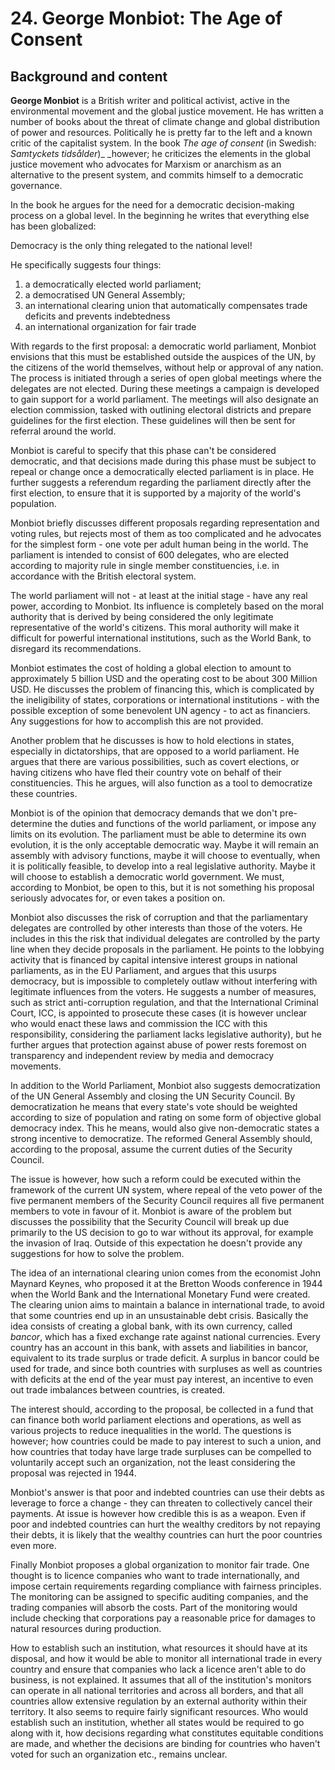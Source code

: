 # 24. George Monbiot: The Age of Consent


## **Background and content**

**George Monbiot** is a British writer and political activist, active in the environmental movement and the global justice movement. He has written a number of books about the threat of climate change and global distribution of power and resources. Politically he is pretty far to the left and a known critic of the capitalist system.  In the book _The age of consent_ (in Swedish: _Samtyckets tidsålder_)_ _however; he criticizes the elements in the global justice movement who advocates for Marxism or anarchism as an alternative to the present system, and commits himself to a democratic governance. 

In the book he argues for the need for a democratic decision-making process on a global level. In the beginning he writes that everything else has been globalized:

Democracy is the only thing relegated to the national level!

He specifically suggests four things:



1.  a democratically elected world parliament;
1.  a democratised UN General Assembly;
1.  an international clearing union that automatically compensates trade deficits and prevents indebtedness
1.  an international organization for fair trade

With regards to the first proposal: a democratic world parliament, Monbiot envisions that this must be established outside the auspices of the UN, by the citizens of the world themselves, without help or approval of any nation. The process is initiated through a series of open global meetings where the delegates are not elected. During these meetings a campaign is developed to gain support for a world parliament. The meetings will also designate an election commission, tasked with outlining electoral districts and prepare guidelines for the first election. These guidelines will then be sent for referral around the world. 

Monbiot is careful to specify that this phase can't be considered democratic, and that decisions made during this phase must be subject to repeal or change once a democratically elected parliament is in place.  He further suggests a referendum regarding the parliament directly after the first election, to ensure that it is supported by a majority of the world's population.

Monbiot briefly discusses different proposals regarding representation and voting rules, but rejects most of them as too complicated and he advocates for the simplest form - one vote per adult human being in the world.  The parliament is intended to consist of 600 delegates, who are elected according to majority rule in single member constituencies, i.e. in accordance with the British electoral system. 

The world parliament will not - at least at the initial stage - have any real power, according to Monbiot. Its influence is completely based on the moral authority that is derived by being considered the only legitimate representative of the world's citizens. This moral authority will make it difficult for powerful international institutions, such as the World Bank, to disregard its recommendations.

Monbiot estimates the cost of holding a global election to amount to approximately 5 billion USD and the operating cost to be about 300 Million USD. He discusses the problem of financing this, which is complicated by the ineligibility of states, corporations or international institutions - with the possible exception of some benevolent UN agency - to act as financiers. Any suggestions for how to accomplish this are not provided.

Another problem that he discusses is how to hold elections in states, especially in dictatorships, that are opposed to a world parliament.  He argues that there are various possibilities, such as covert elections, or having citizens who have fled their country vote on behalf of their constituencies. This he argues, will also function as a tool to democratize these countries.

Monbiot is of the opinion that democracy demands that we don't pre-determine the duties and functions of the world parliament, or impose any limits on its evolution. The parliament must be able to determine its own evolution, it is the only acceptable democratic way. Maybe it will remain an assembly with advisory functions, maybe it will choose to eventually, when it is politically feasible, to develop into a real legislative authority. Maybe it will choose to establish a democratic world government. We must, according to Monbiot, be open to this, but it is not something his proposal seriously advocates for, or even takes a position on.

Monbiot also discusses the risk of corruption and that the parliamentary delegates are controlled by other interests than those of the voters. He includes in this the risk that individual delegates are controlled by the party line when they decide proposals in the parliament. He points to the lobbying activity that is financed by capital intensive interest groups in national parliaments, as in the EU Parliament, and argues that this usurps democracy, but is impossible to completely outlaw without interfering with legitimate influences from the voters. He suggests a number of measures, such as strict anti-corruption regulation, and that the International Criminal Court, ICC, is appointed to prosecute these cases (it is however unclear who would enact these laws and commission the ICC with this responsibility, considering the parliament lacks legislative authority), but he further argues that protection against abuse of power rests foremost on transparency and independent review by media and democracy movements. 

In addition to the World Parliament, Monbiot also suggests democratization of the UN General Assembly and closing the UN Security Council. By democratization he means that every state's vote should be weighted according to size of population and rating on some form of objective global democracy index. This he means, would also give non-democratic states a strong incentive to democratize. The reformed General Assembly should, according to the proposal, assume the current duties of the Security Council. 

The issue is however, how such a reform could be executed within the framework of the current UN system, where repeal of the veto power of the five permanent members of the Security Council requires all five permanent members to vote in favour of it. Monbiot is aware of the problem but discusses the possibility that the Security Council will break up due primarily to the US decision to go to war without its approval, for example the invasion of Iraq. Outside of this expectation he doesn't provide any suggestions for how to solve the problem.

The idea of an international clearing union comes from the economist John Maynard Keynes, who proposed it at the Bretton Woods conference in 1944 when the World Bank and the International Monetary Fund were created. The clearing union aims to maintain a balance in international trade, to avoid that some countries end up in an unsustainable debt crisis. Basically the idea consists of creating a global bank, with its own currency, called _bancor_, which has a fixed exchange rate against national currencies.  Every country has an account in this bank, with assets and liabilities in bancor, equivalent to its trade surplus or trade deficit. A surplus in bancor could be used for trade, and since both countries with surpluses as well as countries with deficits at the end of the year must pay interest, an incentive to even out trade imbalances between countries, is created. 

The interest should, according to the proposal, be collected in a fund that can finance both world parliament elections and operations, as well as various projects to reduce inequalities in the world. The questions is however; how countries could be made to pay interest to such a union, and how countries that today have large trade surpluses can be compelled to voluntarily accept such an organization, not the least considering the proposal was rejected in 1944.

Monbiot's answer is that poor and indebted countries can use their debts as leverage to force a change - they can threaten to collectively cancel their payments. At issue is however how credible this is as a weapon. Even if poor and indebted countries can hurt the wealthy creditors by not repaying their debts, it is likely that the wealthy countries can hurt the poor countries even more. 

Finally Monbiot proposes a global organization to monitor fair trade. One thought is to licence companies who want to trade internationally, and impose certain requirements regarding compliance with fairness principles. The monitoring can be assigned to specific auditing companies, and the trading companies will absorb the costs. Part of the monitoring would include checking that corporations pay a reasonable price for damages to natural resources during production. 

How to establish such an institution, what resources it should have at its disposal, and how it would be able to monitor all international trade in every country and ensure that companies who lack a licence aren't able to do business, is not explained. It assumes that all of the institution's monitors can operate in all national territories and across all borders, and that all countries allow extensive regulation by an external authority within their territory. It also seems to require fairly significant resources. Who would establish such an institution, whether all states would be required to go along with it, how decisions regarding what constitutes equitable conditions are made, and whether the decisions are binding for countries who haven't voted for such an organization etc., remains unclear.
